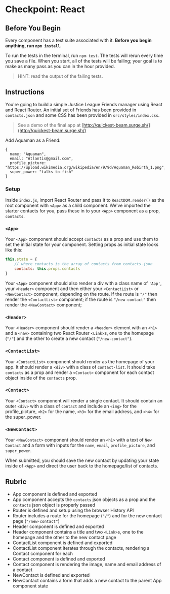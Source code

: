 # Checkpoint: React

## Before You Begin

Every component has a test suite associated with it. **Before you begin
anything, run `npm install`.**

To run the tests in the terminal, run `npm test`. The tests will rerun every
time you save a file. When you start, all of the tests will be failing; your
goal is to make as many pass as you can in the hour provided.

> HINT: read the output of the failing tests.

## Instructions

You're going to build a simple Justice League Friends manager using React and
React Router. An initial set of Friends has been provided in `contacts.json` and
some CSS has been provided in `src/styles/index.css`.

> See a demo of the final app at
> [http://quickest-beam.surge.sh/](http://quickest-beam.surge.sh/)

Add Aquaman as a Friend:

```
{
  name: "Aquaman",
  email: "Atlantis@gmail.com",
  profile_picture: "https://upload.wikimedia.org/wikipedia/en/9/9d/Aquaman_Rebirth_1.png",
  super_power: "talks to fish"
}
```

### Setup

Inside `index.js`, import React Router and pass it to `ReactDOM.render()` as the
root component with `<App>` as a child component. We've imported the starter
contacts for you, pass these in to your `<App>` component as a prop, `contacts`.

### `<App>`

Your `<App>` component should accept `contacts` as a prop and use them to set
the initial state for your component. Setting props as initial state looks like
this:

```js
this.state = {
	// where contacts is the array of contacts from contacts.json
	contacts: this.props.contacts
}
```

Your `<App>` component should also render a div with a class name of `'App'`,
your `<Header>` component and then either your `<ContactList>` or `<NewContact>`
component, depending on the route. If the route is `"/"` then render the
`<ContactList>` component; if the route is `"/new-contact"` then render the
`<NewContact>` component;

### `<Header>`

Your `<Header>` component should render a `<header>` element with an `<h1>` and
a `<nav>` containing two React Router `<Link>`s, one to the homepage (`"/"`) and
the other to create a new contact (`"/new-contact"`).

### `<ContactList>`

Your `<ContactList>` component should render as the homepage of your app. It
should render a `<div>` with a class of `contact-list`. It should take
`contacts` as a prop and render a `<Contact>` component for each contact object
inside of the `contacts` prop.

### `<Contact>`

Your `<Contact>` component will render a single contact. It should contain an
outer `<div>` with a class of `contact` and include an `<img>` for the
profile_picture, `<h2>` for the name, `<h3>` for the email address, and `<h4>`
for the super_power.

### `<NewContact>`

Your `<NewContact>` component should render an `<h1>` with a text of
`New Contact` and a form with inputs for the `name`, `email`, `profile_picture`,
and `super_power`.

When submitted, you should save the new contact by updating your state inside of
`<App>` and direct the user back to the homepage/list of contacts.

## Rubric

- App component is defined and exported
- App component accepts the `contacts` json objects as a prop and the `contacts`
  json object is properly passed
- Router is defined and setup using the browser History API
- Router includes a route for the homepage (`"/"`) and for the new contact page
  (`"/new-contact"`)
- Header component is defined and exported
- Header component contains a title and two `<Link>`s, one to the homepage and
  the other to the new contact page
- ContactList component is defined and exported
- ContactList component iterates through the contacts, rendering a Contact
  component for each
- Contact component is defined and exported
- Contact component is rendering the image, name and email address of a contact
- NewContact is defined and exported
- NewContact contains a form that adds a new contact to the parent App component
  state
